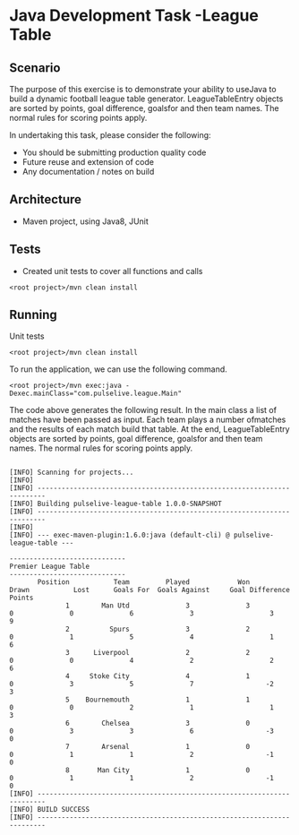 # Java​ ​Development​ ​Task​ ​-​ ​League​ ​Table
 
Scenario
----------

The​ ​purpose​ ​of​ ​this​ ​exercise​ ​is​ ​to​ ​demonstrate​ ​your​ ​ability​ ​to​ ​use​ ​Java​ ​to​ ​build​ ​a dynamic​ ​football​ ​league​ ​table​ ​generator. LeagueTableEntry​ ​objects​ ​are​ ​sorted​ ​by​ ​points,​ ​goal​ ​difference,​ ​goals​ ​for​ ​and​ ​then team​ ​names.​ ​The​ ​normal​ ​rules​ ​for​ ​scoring​ ​points​ ​apply. 

In​ ​undertaking​ ​this​ ​task,​ ​​please​ ​consider​ ​the​ ​following:
 
- You​ ​should​ ​be​ ​submitting​ ​production​ ​quality​ ​code 
- Future​ ​reuse​ ​and​ ​extension​ ​of​ ​code
- Any​ ​documentation​ ​/ notes​ ​on​ ​build

 
## Architecture
 - Maven project, using Java8, JUnit
    
## Tests
 - Created unit tests to cover all functions and calls
 ```
 <root project>/mvn clean install
 ```
 
## Running
Unit tests
```
<root project>/mvn clean install
```

To run the application, we can use the following command.
```
<root project>/mvn exec:java -Dexec.mainClass="com.pulselive.league.Main"
```

The code above generates the following result.
In the main class a list of matches have been passed as input. ​Each​ ​team​ ​plays​ ​a​ ​number​ ​of​ ​matches​ ​and​ ​the results​ ​of​ ​each​ ​match​ ​build​ ​that​ ​table. At the end, LeagueTableEntry​ ​objects​ ​are​ ​sorted​ ​by​ ​points,​ ​goal​ ​difference,​ ​goals​ ​for​ ​and​ ​then team​ ​names.​ ​The​ ​normal​ ​rules​ ​for​ ​scoring​ ​points​ ​apply. 
```

[INFO] Scanning for projects...
[INFO]
[INFO] ------------------------------------------------------------------------
[INFO] Building pulselive-league-table 1.0.0-SNAPSHOT
[INFO] ------------------------------------------------------------------------
[INFO]
[INFO] --- exec-maven-plugin:1.6.0:java (default-cli) @ pulselive-league-table ---

-----------------------------
Premier League Table
-----------------------------
       Position           Team         Played            Won          Drawn           Lost      Goals For  Goals Against     Goal Difference         Points
              1        Man Utd              3              3              0              0              6              3                   3              9
              2          Spurs              3              2              0              1              5              4                   1              6
              3      Liverpool              2              2              0              0              4              2                   2              6
              4     Stoke City              4              1              0              3              5              7                  -2              3
              5    Bournemouth              1              1              0              0              2              1                   1              3
              6        Chelsea              3              0              0              3              3              6                  -3              0
              7        Arsenal              1              0              0              1              1              2                  -1              0
              8       Man City              1              0              0              1              1              2                  -1              0
[INFO] ------------------------------------------------------------------------
[INFO] BUILD SUCCESS
[INFO] ------------------------------------------------------------------------
```